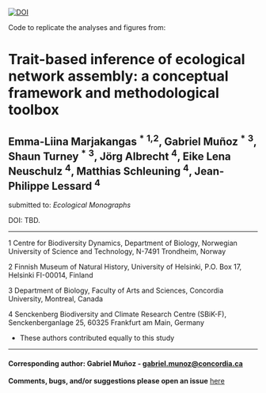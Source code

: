 

[![DOI](https://zenodo.org/badge/232598249.svg)](https://zenodo.org/badge/latestdoi/232598249)


Code to replicate the analyses and figures from:


# Trait-based inference of ecological network assembly: a conceptual framework and methodological toolbox

## Emma-Liina Marjakangas <sup>\*</sup> <sup>1,</sup><sup>2</sup>, Gabriel Muñoz <sup>\*</sup> <sup>3</sup>, Shaun Turney <sup>*</sup> <sup>3</sup>, Jörg Albrecht <sup>4</sup>, Eike Lena Neuschulz <sup>4</sup>, Matthias Schleuning <sup>4</sup>, Jean-Philippe Lessard <sup>4</sup>

submitted to: *Ecological Monographs*

DOI: TBD. 


-----------
1 Centre for Biodiversity Dynamics, Department of Biology, Norwegian University of Science and Technology, N-7491 Trondheim, Norway

2 Finnish Museum of Natural History, University of Helsinki, P.O. Box 17, Helsinki FI-00014, Finland

3 Department of Biology, Faculty of Arts and Sciences, Concordia University, Montreal, Canada

4 Senckenberg Biodiversity and Climate Research Centre (SBiK-F), Senckenberganlage 25, 60325 Frankfurt am Main, Germany

* These authors contributed equally to this study
-----------

#### Corresponding author: Gabriel Muñoz - gabriel.munoz@concordia.ca



**Comments, bugs, and/or suggestions please open an issue** [here](https://github.com/fgabriel1891/TraitBasedNetworks/issues/new)

